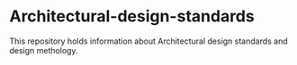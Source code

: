 # Architectural-design-standards
This repository holds information about Architectural design standards and design methology.
